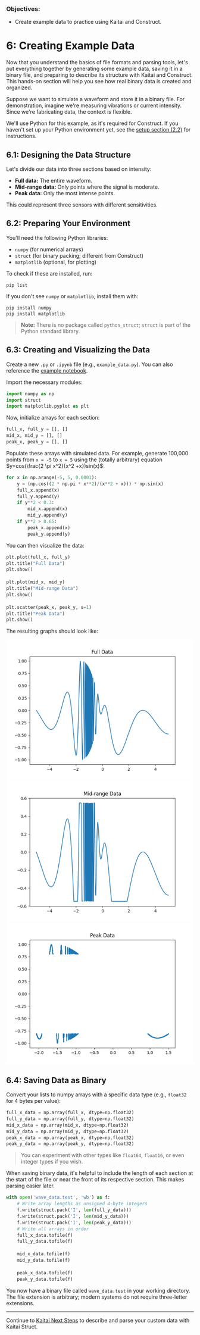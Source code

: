 ### Objectives:
* Create example data to practice using Kaitai and Construct.

# 6: Creating Example Data

Now that you understand the basics of file formats and parsing tools, let's put everything together by generating some example data, saving it in a binary file, and preparing to describe its structure with Kaitai and Construct. This hands-on section will help you see how real binary data is created and organized.

Suppose we want to simulate a waveform and store it in a binary file. For demonstration, imagine we're measuring vibrations or current intensity. Since we're fabricating data, the context is flexible.

We'll use Python for this example, as it's required for Construct. If you haven't set up your Python environment yet, see the [setup section (2.2)](/02_setup.md) for instructions.

## 6.1: Designing the Data Structure

Let's divide our data into three sections based on intensity:
- **Full data:** The entire waveform.
- **Mid-range data:** Only points where the signal is moderate.
- **Peak data:** Only the most intense points.

This could represent three sensors with different sensitivities.

## 6.2: Preparing Your Environment

You'll need the following Python libraries:
- `numpy` (for numerical arrays)
- `struct` (for binary packing; different from Construct)
- `matplotlib` (optional, for plotting)

To check if these are installed, run:
```
pip list
```
If you don't see `numpy` or `matplotlib`, install them with:
```
pip install numpy
pip install matplotlib
```
> **Note:** There is no package called `python_struct`; `struct` is part of the Python standard library.

## 6.3: Creating and Visualizing the Data

Create a new `.py` or `.ipynb` file (e.g., `example_data.py`). You can also reference the [example notebook](https://github.com/det-lab/lessons-data-format/blob/gh-pages/examples/example_data.ipynb).

Import the necessary modules:
```python
import numpy as np
import struct
import matplotlib.pyplot as plt
```

Now, initialize arrays for each section:
```python
full_x, full_y = [], []
mid_x, mid_y = [], []
peak_x, peak_y = [], []
```

Populate these arrays with simulated data. For example, generate 100,000 points from `x = -5` to `x = 5` using the (totally arbitrary) equation $y=cos(\frac{2 \pi x^2}{x^2 +x})sin(x)$:
```python
for x in np.arange(-5, 5, 0.0001):
    y = (np.cos((2 * np.pi * x**2)/(x**2 + x))) * np.sin(x)
    full_x.append(x)
    full_y.append(y)
    if y**2 < 0.3:
        mid_x.append(x)
        mid_y.append(y)
    if y**2 > 0.65:
        peak_x.append(x)
        peak_y.append(y)
```

You can then visualize the data:
```python
plt.plot(full_x, full_y)
plt.title("Full Data")
plt.show()

plt.plot(mid_x, mid_y)
plt.title("Mid-range Data")
plt.show()

plt.scatter(peak_x, peak_y, s=1)
plt.title("Peak Data")
plt.show()
```

The resulting graphs should look like:

![full](examples/full-graph.png)
![mid](examples/mid-graph.png)
![peak](examples/peak-graph.png)

## 6.4: Saving Data as Binary

Convert your lists to numpy arrays with a specific data type (e.g., `float32` for 4 bytes per value):
```python
full_x_data = np.array(full_x, dtype=np.float32)
full_y_data = np.array(full_y, dtype=np.float32)
mid_x_data = np.array(mid_x, dtype=np.float32)
mid_y_data = np.array(mid_y, dtype=np.float32)
peak_x_data = np.array(peak_x, dtype=np.float32)
peak_y_data = np.array(peak_y, dtype=np.float32)
```
> You can experiment with other types like `float64`, `float16`, or even integer types if you wish.

When saving binary data, it's helpful to include the length of each section at the start of the file or near the front of its respective section. This makes parsing easier later. 

```python
with open('wave_data.test', 'wb') as f:
    # Write array lengths as unsigned 4-byte integers
    f.write(struct.pack('I', len(full_y_data)))
    f.write(struct.pack('I', len(mid_y_data)))
    f.write(struct.pack('I', len(peak_y_data)))
    # Write all arrays in order
    full_x_data.tofile(f)
    full_y_data.tofile(f)
    
    mid_x_data.tofile(f)
    mid_y_data.tofile(f)
    
    peak_x_data.tofile(f)
    peak_y_data.tofile(f)
```

You now have a binary file called `wave_data.test` in your working directory. The file extension is arbitrary; modern systems do not require three-letter extensions.

---
Continue to [Kaitai Next Steps](07_kaitai_next_steps.md) to describe and parse your custom data with Kaitai Struct.